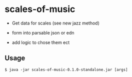 # scales-of-music

 - Get data for scales (see new jazz method)

 - form into parsable json or edn
  
 - add logic to chose them ect

## Usage

    $ java -jar scales-of-music-0.1.0-standalone.jar [args]